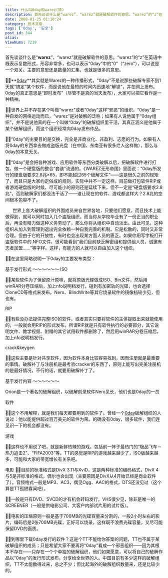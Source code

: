 ```yaml
---
title: 什么叫0day和warez(转)
description: 首先谈谈什么是“warez”，“warez”就是破解软件的意思。“warez”的“z”在英语中既表示复数形式，形容非常多，也可以表示“0day”中的“0”（“zero”），可以说是一个双关。主要的意思还是数量的汇集，也就是很多的意思。0day其实就是Warez的一种传播形式，“0day”不是说那些破解专家不到1天就“搞定”某个软件，而是说他在最短的时间内迅速地“解锁”，并在网上发布。0day的真正意思是“即时发布”（尽管不是真的当天发布），大家可以把它看作是一种精神。.............................................................
date: 2008-01-25 01:10:24
category: 技术文章
tags: ['0day', '安全']
post_id: 344
alias:
ViewNums: 7219
---
```


首先谈谈什么是“**warez**”，“warez”就是破解软件的意思。“warez”的“z”在英语中既表示复数形式，形容非常多，也可以表示“0day”中的“0”（“zero”），可以说是一个双关。主要的意思还是数量的汇集，也就是很多的意思。

**[0day](/tags/0day)**其实就是Warez的一种传播形式，“0day”不是说那些破解专家不到1天就“搞定”某个软件，而是说他在最短的时间内迅速地“解锁”，并在网上发布。0day的真正意思是“即时发布”（尽管不是真的当天发布），大家可以把它看作是一种精神。

世界上并不存在某个叫做“warez”或者“0day”这样“邪恶”的组织，“0day”是一种自发的网络运动而已，“warez”是对破解的泛称；如果有人说他属于“0day组织”，并不是说他真的在一个叫做“0day”的破解组织里干活，其真正涵义是他属于某个破解组织，而这个组织经常向0day发布作品。

“0day”的主要目的是交换，完全是非商业化、非盈利、志愿的行为。如果有人将0day的东西拿去做成盗版光盘（在中国、东南亚有很多烂人这样做），那么与0day的本意无关。

“0day”是会把各种游戏、应用软件等东西分类破解以后，把破解软件进行打包，做一个硬盘版的整合“套装”流通的。《WAREZ无形帝国》里面说：“0day所发行的硬盘版要求2.8兆×65，即不能超过65个破解文件”——这是很久之前的规矩了，而且只是大家约定俗成的规则，实际中并不一定这样。目前做打包软件RIP或者游戏硬盘版的时候，尽可能小的原则还是延续下来，但不一定是“硬盘版要求2.8兆”，否则破解家们都没法干活了——谁让现在的软件、游戏都这样大？2.8兆的空间根本包容不了。

      世界上各大破解组织的外围成员来自世界各地，只要他们愿意，而且技术上能做得到，就可以同时加入几个盗版组织。而当你从学校毕业有了一份正当的职业后，再没有精力做这种义务劳动了，那么你将从组织中自动淡出。由此可见，这种组织从加入到管理到退出完全依赖一种自我完善的机制。它是松散的，同时又非常合理。但由于它的开放性，有时也会出现某方面人员的匮乏。如果你用写字板打开盗版软件中的.NFO文件，很可能看到“我们目前缺乏解密组和提供组人员，诚邀有志者加盟……”等字样。这样，有能力的人就可以自由加入这个组织。

在这里简略说明一下0day的主要发布类型：

基于发行形式
～～～～～～
ISO

某些软件为了保留原汁原味，就将原版光碟做成ISO、Bin文件，然后用winRAR分卷压缩后，加上nfo说明档发行。碰到有加密轨的光碟，也会选择CloneCD等格式来发布。Nero、BlindWrite等其它烧录软件的镜像档较少见，但也有。

RIP

有些没办法提供完整ISO的软件，或者其实只要将软件的主体提取出来就能使用的，一般就会用RIP的形式发布。所谓RIP就是只有软件执行的必要部分，其它说明文件、教学视频、附赠的其它试用软件都删除了，然后用winRAR分卷压缩后，加上nfo说明档发行。

crack&keygen

这些主要是针对共享软件，因为软件本身比较容易找到，因而注册就是最重要的事情。破解补丁与注册机是最考验cracker的东西了，原则上能写出完美注册机的是最好情况，不行的话，就要用破解补丁了。

基于发行内容
～～～～～～

Orion是一个著名的破解组织，以破解刻录软件Nero见长，他们也是0day的一员

软件

这个不用解释，就是我们每天都要用到的软件了。曾经一个[0day](/tags/0day)破解组织的人说过：他以能提供超过百万美元的软件为荣。的确没有0day，很多软件，我们连见识一下的机会都没有。

游戏

这样也不用说了吧，就是新鲜热辣的游戏。包括前一阵子最热门的“极品飞车－热力追击2”、“FIFA2003”等。TT的感觉是RIP的游戏越来越少了，ISO版越来越多，可能和大家的带宽增长有关系吧。

电影
目前的标准格式是DivX 3.11与XviD，这是两种标准的编码格式，DivX 4与5是非标准的格式，偶尔也会出现（主要原因是DivX从4开始已经是商业软件了）。音频格式一般是MP3、AC3，偶见Ogg、AAC的格式，DTS还没见过（这个算是TT孤陋寡闻吧）。

一般是只有DVD、SVCD的才有机会转码发行，VHS很少见，除非是唯一的SCREENER（一般是供电影公司、大客户内部试片用的试片版）。

电影的压缩原则一般是基于700MB的光碟容量来分割的，一般2小时左右的影片，编码后是2张700MB光碟，正好可以烧录，这样既不浪费光碟容量，又尽可能保留DVD的画质。

到哪里下载0day发行的软件？这是个TT不能给你答案的问题，TT也不属于某破解组织的成员；只是希望大家不要再将“0day”看成一个邪恶组织——因为其根本不存在——只存在一个个单独的破解组织，他们如果愿意，可以将自己的破解作品以“0day”的发行形式发布，分享给全世界的人。中国目前有多少这样的破解组织，TT不太能数得过来，总之不少；但比起海外的破解组织数量来，还是比较少的。

